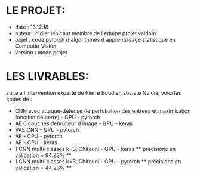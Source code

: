 # LE PROJET:
- date    : 13.12.18
- auteur  : didier lepicaut membre de l equipe projet valdom
- objet   : code pytorch d algorithmes d apprentissage statistique en Computer Vision
- version : mode projet

# LES LIVRABLES:
suite a l intervention experte de Pierre Boudier, societe Nvidia, voici les codes de :
- CNN avec attaque-defense (ie pertubation des entrees et maximisation fonction de perte) - GPU - pytorch
- AE 6 couches debruiteur d image - GPU - keras
- VAE CNN - GPU - pytorch
- AE - CPU - pytorch
- AE - GPU - keras
- 1 CNN multi-classes k=3, Chifouni - GPU - keras   ** precisions en validation = 94.23% **
- 1 CNN multi-classes k=3, Chifouni - GPU - pytorch ** precisions en validation = 44.23% **
